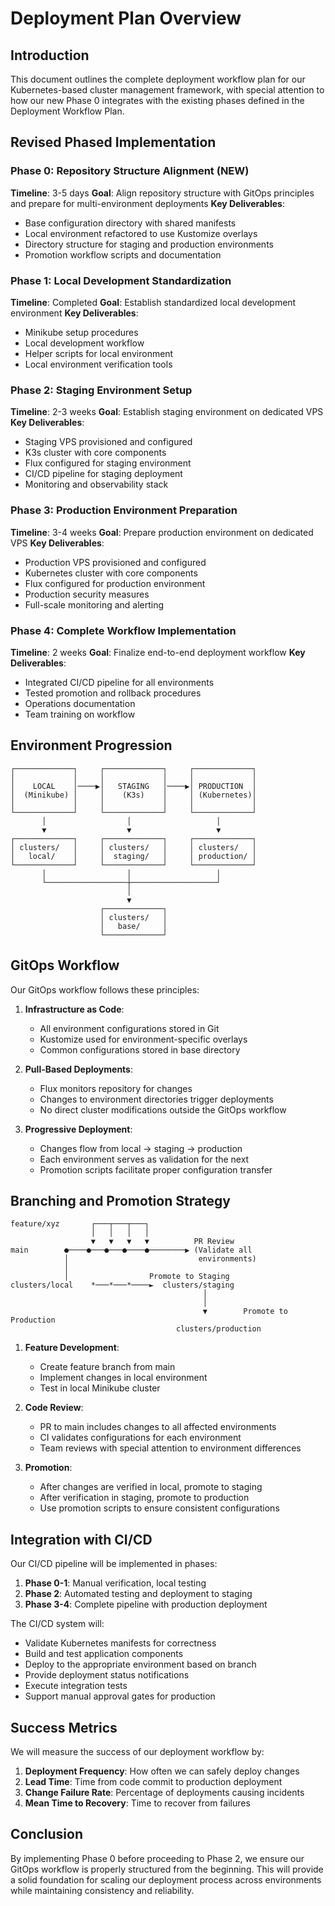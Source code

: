 # Deployment Plan Overview

## Introduction

This document outlines the complete deployment workflow plan for our Kubernetes-based cluster management framework, with special attention to how our new Phase 0 integrates with the existing phases defined in the Deployment Workflow Plan.

## Revised Phased Implementation

### Phase 0: Repository Structure Alignment (NEW)
**Timeline**: 3-5 days
**Goal**: Align repository structure with GitOps principles and prepare for multi-environment deployments
**Key Deliverables**:
- Base configuration directory with shared manifests
- Local environment refactored to use Kustomize overlays
- Directory structure for staging and production environments
- Promotion workflow scripts and documentation

### Phase 1: Local Development Standardization
**Timeline**: Completed
**Goal**: Establish standardized local development environment
**Key Deliverables**:
- Minikube setup procedures
- Local development workflow
- Helper scripts for local environment
- Local environment verification tools

### Phase 2: Staging Environment Setup
**Timeline**: 2-3 weeks
**Goal**: Establish staging environment on dedicated VPS
**Key Deliverables**:
- Staging VPS provisioned and configured
- K3s cluster with core components
- Flux configured for staging environment
- CI/CD pipeline for staging deployment
- Monitoring and observability stack

### Phase 3: Production Environment Preparation
**Timeline**: 3-4 weeks
**Goal**: Prepare production environment on dedicated VPS
**Key Deliverables**:
- Production VPS provisioned and configured
- Kubernetes cluster with core components
- Flux configured for production environment
- Production security measures
- Full-scale monitoring and alerting

### Phase 4: Complete Workflow Implementation
**Timeline**: 2 weeks
**Goal**: Finalize end-to-end deployment workflow
**Key Deliverables**:
- Integrated CI/CD pipeline for all environments
- Tested promotion and rollback procedures
- Operations documentation
- Team training on workflow

## Environment Progression

```
┌─────────────┐     ┌─────────────┐     ┌─────────────┐
│             │     │             │     │             │
│    LOCAL    │────▶│   STAGING   │────▶│ PRODUCTION  │
│  (Minikube) │     │    (K3s)    │     │ (Kubernetes)│
│             │     │             │     │             │
└─────────────┘     └─────────────┘     └─────────────┘
       │                  │                   │
       ▼                  ▼                   ▼
┌─────────────┐     ┌─────────────┐     ┌─────────────┐
│ clusters/   │     │ clusters/   │     │ clusters/   │
│   local/    │     │  staging/   │     │ production/ │
└─────────────┘     └─────────────┘     └─────────────┘
       │                  │                   │
       └──────────────────┼───────────────────┘
                          │
                          ▼
                    ┌─────────────┐
                    │ clusters/   │
                    │   base/     │
                    └─────────────┘
```

## GitOps Workflow

Our GitOps workflow follows these principles:

1. **Infrastructure as Code**:
   - All environment configurations stored in Git
   - Kustomize used for environment-specific overlays
   - Common configurations stored in base directory

2. **Pull-Based Deployments**:
   - Flux monitors repository for changes
   - Changes to environment directories trigger deployments
   - No direct cluster modifications outside the GitOps workflow

3. **Progressive Deployment**:
   - Changes flow from local → staging → production
   - Each environment serves as validation for the next
   - Promotion scripts facilitate proper configuration transfer

## Branching and Promotion Strategy

```
feature/xyz       ┌───┬───┬───┐
                  │   │   │   │
                  ▼   ▼   ▼   ▼          PR Review
main        ●────●───●───●────●────────▶ (Validate all
            │                             environments)
            │
            │                  Promote to Staging
clusters/local    *───*───*────►  clusters/staging   
                                           │
                                           │
                                           ▼        Promote to Production
                                     clusters/production
```

1. **Feature Development**:
   - Create feature branch from main
   - Implement changes in local environment
   - Test in local Minikube cluster

2. **Code Review**:
   - PR to main includes changes to all affected environments
   - CI validates configurations for each environment
   - Team reviews with special attention to environment differences

3. **Promotion**:
   - After changes are verified in local, promote to staging
   - After verification in staging, promote to production
   - Use promotion scripts to ensure consistent configurations

## Integration with CI/CD

Our CI/CD pipeline will be implemented in phases:

1. **Phase 0-1**: Manual verification, local testing
2. **Phase 2**: Automated testing and deployment to staging
3. **Phase 3-4**: Complete pipeline with production deployment

The CI/CD system will:
- Validate Kubernetes manifests for correctness
- Build and test application components
- Deploy to the appropriate environment based on branch
- Provide deployment status notifications
- Execute integration tests
- Support manual approval gates for production

## Success Metrics

We will measure the success of our deployment workflow by:

1. **Deployment Frequency**: How often we can safely deploy changes
2. **Lead Time**: Time from code commit to production deployment
3. **Change Failure Rate**: Percentage of deployments causing incidents
4. **Mean Time to Recovery**: Time to recover from failures

## Conclusion

By implementing Phase 0 before proceeding to Phase 2, we ensure our GitOps workflow is properly structured from the beginning. This will provide a solid foundation for scaling our deployment process across environments while maintaining consistency and reliability. 
